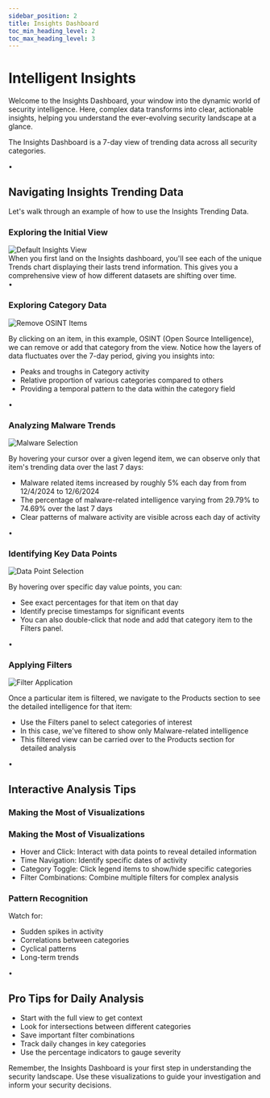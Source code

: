 ```yaml
---
sidebar_position: 2
title: Insights Dashboard
toc_min_heading_level: 2
toc_max_heading_level: 3
---
```


<div className="text-center">
  <h1 className="text-4xl font-bold mb-4">Intelligent Insights</h1>
</div>

<div className="text-center mb-12">
  <p className="text-xl text-gray-600 max-w-3xl mx-auto mb-4">
    Welcome to the Insights Dashboard, your window into the dynamic world of security intelligence. Here, complex data transforms into clear, actionable insights, helping you understand the ever-evolving security landscape at a glance.
  </p>
  <p className="text-xl italic text-gray-600 max-w-3xl mx-auto">
    The Insights Dashboard is a 7-day view of trending data across all security categories.
  </p>
</div>

<div className="relative my-12">
  <div className="absolute inset-0 flex items-center" aria-hidden="true">
    <div className="w-full border-t border-gray-300" />
  </div>
  <div className="relative flex justify-center">
    <span className="bg-white px-3 text-base text-gray-500">•</span>
  </div>
</div>

## Navigating Insights Trending Data

<p className="text-lg mb-6">Let's walk through an example of how to use the Insights Trending Data.</p>

### Exploring the Initial View

<div className="my-6">
  <img 
    src="/truss-docs/img/1 - Insights - Default.png"
    alt="Default Insights View"
    className="rounded-lg shadow-lg w-full max-w-4xl mx-auto" 
  />
</div>

<div className="mb-8 text-lg">
  When you first land on the Insights dashboard, you'll see each of the unique Trends chart displaying their lasts trend information. This gives you a comprehensive view of how different datasets are shifting over time.
</div>

<div className="relative my-12">
  <div className="absolute inset-0 flex items-center" aria-hidden="true">
    <div className="w-full border-t border-gray-300" />
  </div>
  <div className="relative flex justify-center">
    <span className="bg-white px-3 text-base text-gray-500">•</span>
  </div>
</div>

### Exploring Category Data

<div className="my-6">
  <img 
    src="/truss-docs/img/2 - Insights - Interaction.png"
    alt="Remove OSINT Items"
    className="rounded-lg shadow-lg w-full max-w-4xl mx-auto" 
  />
</div>

By clicking on an item, in this example, OSINT (Open Source Intelligence), we can remove or add that category from the view. Notice how the layers of data fluctuates over the 7-day period, giving you insights into:
<ul className="list-disc pl-6 my-4">
  <li>Peaks and troughs in Category activity</li>
  <li>Relative proportion of various categories compared to others</li>
  <li>Providing a temporal pattern to the data within the category field</li>
</ul>

<div className="relative my-12">
  <div className="absolute inset-0 flex items-center" aria-hidden="true">
    <div className="w-full border-t border-gray-300" />
  </div>
  <div className="relative flex justify-center">
    <span className="bg-white px-3 text-base text-gray-500">•</span>
  </div>
</div>

### Analyzing Malware Trends

<div className="my-6">
  <img 
    src="/truss-docs/img/3 - Insights - Item Values.png"
    alt="Malware Selection"
    className="rounded-lg shadow-lg w-full max-w-4xl mx-auto" 
  />
</div>

By hovering your cursor over a given legend item, we can observe only that item's trending data over the last 7 days:
<ul className="list-disc pl-6 my-4">
  <li>Malware related items increased by roughly 5% each day from from 12/4/2024 to 12/6/2024</li>
  <li>The percentage of malware-related intelligence varying from 29.79% to 74.69% over the last 7 days</li>
  <li>Clear patterns of malware activity are visible across each day of activity</li>
</ul>

<div className="relative my-12">
  <div className="absolute inset-0 flex items-center" aria-hidden="true">
    <div className="w-full border-t border-gray-300" />
  </div>
  <div className="relative flex justify-center">
    <span className="bg-white px-3 text-base text-gray-500">•</span>
  </div>
</div>

### Identifying Key Data Points

<div className="my-6">
  <img 
    src="/truss-docs/img/4 - Insights - Filter specific value.png"
    alt="Data Point Selection"
    className="rounded-lg shadow-lg w-full max-w-4xl mx-auto" 
  />
</div>

By hovering over specific day value points, you can:
<ul className="list-disc pl-6 my-4">
  <li>See exact percentages for that item on that day</li>
  <li>Identify precise timestamps for significant events</li>
  <li>You can also double-click that node and add that category item to the Filters panel.</li>
</ul>

<div className="relative my-12">
  <div className="absolute inset-0 flex items-center" aria-hidden="true">
    <div className="w-full border-t border-gray-300" />
  </div>
  <div className="relative flex justify-center">
    <span className="bg-white px-3 text-base text-gray-500">•</span>
  </div>
</div>

### Applying Filters

<div className="my-6">
  <img 
    src="/truss-docs/img/5 - Insights to Products - Filter Selection.png"
    alt="Filter Application"
    className="rounded-lg shadow-lg w-full max-w-4xl mx-auto" 
  />
</div>

Once a particular item is filtered, we navigate to the Products section to see the detailed intelligence for that item:
<ul className="list-disc pl-6 my-4">
  <li>Use the Filters panel to select categories of interest</li>
  <li>In this case, we've filtered to show only Malware-related intelligence</li>
  <li>This filtered view can be carried over to the Products section for detailed analysis</li>
</ul>

<div className="relative my-12">
  <div className="absolute inset-0 flex items-center" aria-hidden="true">
    <div className="w-full border-t border-gray-300" />
  </div>
  <div className="relative flex justify-center">
    <span className="bg-white px-3 text-base text-gray-500">•</span>
  </div>
</div>

## Interactive Analysis Tips

### Making the Most of Visualizations

<div className="grid grid-cols-1 md:grid-cols-2 gap-6 my-8">
  <div className="bg-white p-6 rounded-lg shadow-md border border-gray-200">
    <h3 className="text-xl font-bold mb-4 text-blue-800">Making the Most of Visualizations</h3>
    <ul className="list-disc pl-6 space-y-2">
      <li><span className="font-semibold">Hover and Click:</span> Interact with data points to reveal detailed information</li>
      <li><span className="font-semibold">Time Navigation:</span> Identify specific dates of activity</li>
      <li><span className="font-semibold">Category Toggle:</span> Click legend items to show/hide specific categories</li>
      <li><span className="font-semibold">Filter Combinations:</span> Combine multiple filters for complex analysis</li>
    </ul>
  </div>

  <div className="bg-white p-6 rounded-lg shadow-md border border-gray-200">
    <h3 className="text-xl font-bold mb-4 text-blue-800">Pattern Recognition</h3>
    <p className="mb-2 font-medium">Watch for:</p>
    <ul className="list-disc pl-6 space-y-2">
      <li>Sudden spikes in activity</li>
      <li>Correlations between categories</li>
      <li>Cyclical patterns</li>
      <li>Long-term trends</li>
    </ul>
  </div>
</div>

<div className="relative my-12">
  <div className="absolute inset-0 flex items-center" aria-hidden="true">
    <div className="w-full border-t border-gray-300" />
  </div>
  <div className="relative flex justify-center">
    <span className="bg-white px-3 text-base text-gray-500">•</span>
  </div>
</div>

## Pro Tips for Daily Analysis

<div className="bg-blue-50 p-6 rounded-lg shadow-md border border-green-100 my-6">
  <ul className="list-disc pl-6 space-y-3">
    <li>Start with the full view to get context</li>
    <li>Look for intersections between different categories</li>
    <li>Save important filter combinations</li>
    <li>Track daily changes in key categories</li>
    <li>Use the percentage indicators to gauge severity</li>
  </ul>
</div>

<div className="mt-12 p-6 bg-blue-50 rounded-lg shadow-md border border-blue-100 text-center">
  <p className="text-lg font-medium text-blue-800">
    Remember, the Insights Dashboard is your first step in understanding the security landscape. Use these visualizations to guide your investigation and inform your security decisions.
  </p>
</div>
